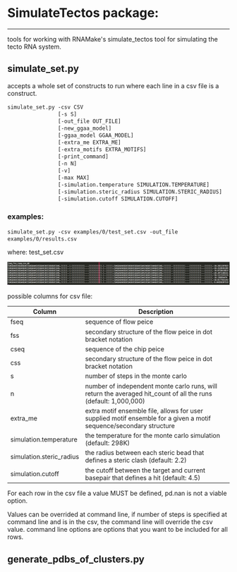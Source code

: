 SimulateTectos package:
=======================

---

tools for working with RNAMake's simulate_tectos tool for simulating the tecto RNA system.


simulate_set.py
---------------
accepts a whole set of constructs to run where each line in a csv file is a construct.

```
simulate_set.py -csv CSV 
				[-s S] 
				[-out_file OUT_FILE]
				[-new_ggaa_model]
				[-ggaa_model GGAA_MODEL]
				[-extra_me EXTRA_ME]
				[-extra_motifs EXTRA_MOTIFS]
				[-print_command]
				[-n N]
				[-v]
				[-max MAX]
				[-simulation.temperature SIMULATION.TEMPERATURE]
				[-simulation.steric_radius SIMULATION.STERIC_RADIUS]
				[-simulation.cutoff SIMULATION.CUTOFF]
```

### examples:
```
simulate_set.py -csv examples/0/test_set.csv -out_file examples/0/results.csv
```

where:
test_set.csv

![test_set.csv](resources/imgs/test_set.png)

possible columns for csv file:

Column  | Description
------------- | -------------
fseq		    | sequence of flow peice 
fss			    | secondary structure of the flow peice in dot bracket notation
cseq			 |	sequence of the chip peice 
css			    | secondary structure of the flow peice in dot bracket notation
s				 | number of steps in the monte carlo
n				 | number of independent monte carlo runs, will return the averaged hit_count of all the runs (default: 1,000,000)
extra_me		 | extra motif ensemble file, allows for user supplied motif ensemble for a given a motif sequence/secondary structure
simulation.temperature | the temperature for the monte carlo simulation (default: 298K)
simulation.steric_radius | the radius between each steric bead that defines a steric clash (default: 2.2)
simulation.cutoff | the cutoff between the target and current basepair that defines a hit (default: 4.5)

For each row in the csv file a value MUST be defined, pd.nan is not a viable option.

Values can be overrided at command line, if number of steps is specified at command line and is in the csv, the command line will override the csv value. command line options are options that you want to be included for all rows.


generate_pdbs_of_clusters.py
---------------





